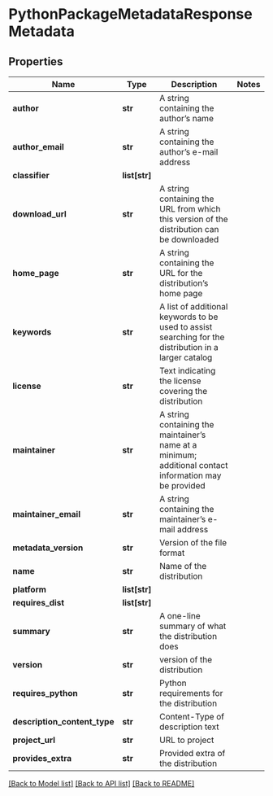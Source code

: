 # PythonPackageMetadataResponseMetadata

## Properties
Name | Type | Description | Notes
------------ | ------------- | ------------- | -------------
**author** | **str** | A string containing the author’s name |
**author_email** | **str** | A string containing the author’s e-mail address |
**classifier** | **list[str]** |  |
**download_url** | **str** | A string containing the URL from which this version of the distribution can be downloaded |
**home_page** | **str** | A string containing the URL for the distribution’s home page |
**keywords** | **str** | A list of additional keywords to be used to assist searching for the distribution in a larger catalog  |
**license** | **str** | Text indicating the license covering the distribution |
**maintainer** | **str** | A string containing the maintainer’s name at a minimum; additional contact information may be provided  |
**maintainer_email** | **str** | A string containing the maintainer’s e-mail address |
**metadata_version** | **str** | Version of the file format |
**name** | **str** | Name of the distribution |
**platform** | **list[str]** |  |
**requires_dist** | **list[str]** |  |
**summary** | **str** | A one-line summary of what the distribution does |
**version** | **str** | version of the distribution |
**requires_python** | **str** | Python requirements for the distribution |
**description_content_type** | **str** | Content-Type of description text |
**project_url** | **str** | URL to project |
**provides_extra** | **str** | Provided extra of the distribution |

[[Back to Model list]](../README.md#documentation-for-models) [[Back to API list]](../README.md#documentation-for-api-endpoints) [[Back to README]](../README.md)

